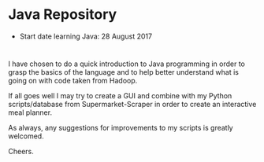 # Java Repository
- Start date learning Java: 28 August 2017

# 

I have chosen to do a quick introduction to Java programming in order to grasp the basics of the language and to help better understand what is going on with code taken from Hadoop.

If all goes well I may try to create a GUI and combine with my Python scripts/database from Supermarket-Scraper in order to create an interactive meal planner.

As always, any suggestions for improvements to my scripts is greatly welcomed.

Cheers.
